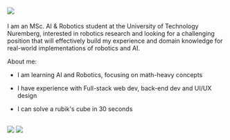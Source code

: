 <!--<div>
    <img align="right" src="https://visitor-badge.laobi.icu/badge?page_id=muhidabid.muhidabid" />
    <a align="left" href="https://drive.google.com/file/d/1TVV5MRBJakMltd4I3GD9cx7ktPdlWMDJ/view?usp=sharing" target="_blank" rel="noreferrer">
    <img alt="Static Badge" src="https://img.shields.io/badge/Muhid-Resume-2582bc">
    </a>
</div>-->

<h1 align="left">
    <img src="https://readme-typing-svg.herokuapp.com/?font=Righteous&size=35&left=true&vCenter=true&width=500&height=70&duration=4000&lines=Hi+There!+👋;+I'm+Muhid!;" />
</h1>

<!--<h3 align="left">I am an upcoming MSc. AI & Robotics candidate at UT-Nurnberg, Germany</h3>-->

<p>
I am an MSc. AI & Robotics student at the University of Technology Nuremberg, interested in robotics research and looking for a challenging position that will effectively build my experience and domain knowledge for real-world implementations of robotics and AI.

About me:

- I am learning AI and Robotics, focusing on math-heavy concepts

- I have experience with Full-stack web dev, back-end dev and UI/UX design

- I can solve a rubik's cube in 30 seconds

 </p>

 <!--<hr/>-->
 
<!-- <h2 align="center">⚒️ All the Languages, Frameworks, Tools I've touched⚒️</h2> -->
<br/>
<div align="left">
    <img src="https://skillicons.dev/icons?i=angular,react,nodejs,mongodb,mysql,javascript,typescript,express,python,flask,c,cpp,flutter,java,docker" />
    <img src="https://skillicons.dev/icons?i=html,css,bootstrap,tailwind,figma,vscode,github,git,kali,ubuntu" /><br>
</div>
 
<!-- <div align="left"> 
  <a href="mailto:muhidabid.cs@gmail.com" target="_blank" rel="noopener noreferrer">
    <img src="https://img.shields.io/badge/Gmail-333333?style=for-the-badge&logo=gmail&logoColor=red" />
  </a>
  <a href="https://linkedin.com/in/muhidabid" target="_blank" rel="noopener noreferrer">
    <img src="https://img.shields.io/badge/LinkedIn-0077B5?style=for-the-badge&logo=linkedin&logoColor=white" target="_blank" />
  </a>
  <a href="https://muhid.framer.ai" target="_blank" rel="noopener noreferrer">
     <img src="https://img.shields.io/badge/Portfolio-FF5722?style=for-the-badge&logo=todoist&logoColor=white" target="_blank" /> <!-- sqlite, safari, google-chrome are other good icon options 
  </a>
</div> -->

<!--<hr/>-->

<!--<div align="center">
  <h2>🐍 My Contributions 🐍</h2>
  <br>
  <img alt="snake eating my contributions" src="https://raw.githubusercontent.com/muhidabid/muhidabid/output/github-contribution-grid-snake.svg" />
  
  <br/><br/><br/>
</div>-->

<!--<hr/>-->

<!-- <h2 align="center">⚡ Stats ⚡</h2> -->
<!-- <br/> -->
<!-- <div align=left> -->
<!--     <img align="center" width=390 src="https://github-readme-streak-stats-salesp07.vercel.app/?user=muhidabid&count_private=true&theme=react&border_radius=10" alt="streak stats"/> -->
<!--     <br/><br/> -->
<!--   <img width=390 src="https://github-readme-stats.vercel.app/api?username=muhidabid&count_private=true&show_icons=true&theme=react&rank_icon=github&border_radius=10" alt="readme stats" /> -->
<!--     <img align="center" src="https://github-readme-stats.vercel.app/api?username=muhidabid&show_icons=true&locale=en&theme=react" alt="readme stats" /> -->
<!--     <br/><br/> -->
<!--     <img width=325 align="center" src="https://github-readme-stats-salesp07.vercel.app/api/top-langs/?username=muhidabid&hide=HTML&langs_count=8&layout=compact&theme=react&border_radius=10&size_weight=0.5&count_weight=0.5&exclude_repo=github-readme-stats" alt="top langs" /> -->
<!-- </div> -->

<!--<hr/>-->

<!--<br/>

<div align="center">
<a href='https://ko-fi.com/____' target='_blank'><img height='64' style='border:0px;height:64px;' src='https://storage.ko-fi.com/cdn/kofi1.png?v=3' border='0' alt='Buy Me a Coffee at ko-fi.com' /></a>
</div>

<br/>-->
